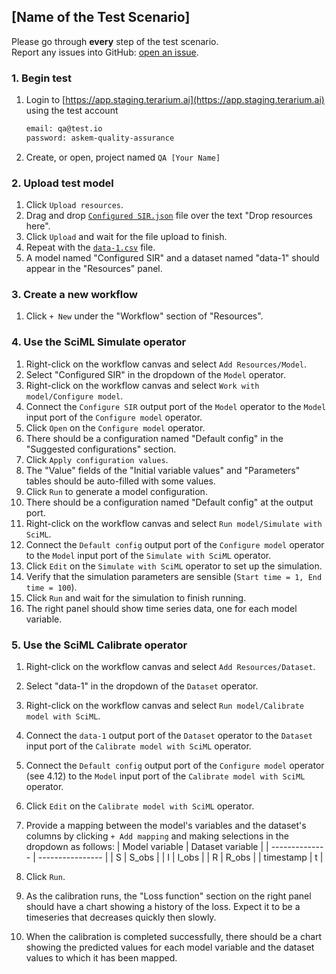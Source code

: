 ## [Name of the Test Scenario]
Please go through __every__ step of the test scenario.\
Report any issues into GitHub: [open an issue](https://github.com/DARPA-ASKEM/terarium/issues/new?assignees=&labels=bug%2C+Q%26A&template=qa-issue.md&title=%5BBUG%5D%3A+).

### 1. Begin test

1. Login to [https://app.staging.terarium.ai](https://app.staging.terarium.ai) using the test account

    ```bash
    email: qa@test.io
    password: askem-quality-assurance
    ```

2. Create, or open, project named `QA [Your Name]`

### 2. Upload test model

1. Click `Upload resources`.
2. Drag and drop [`Configured SIR.json`](https://drive.google.com/file/d/1a8y5IqGqZEZpQVivj6dlbNlRhkwesGvi/view?usp=drive_link) file over the text "Drop resources here".
3. Click `Upload` and wait for the file upload to finish.
4. Repeat with the [`data-1.csv`](https://drive.google.com/file/d/1o6pSraJdVK8XY13Mj3RvV9th-DbULsEX/view?usp=drive_link) file.
5. A model named "Configured SIR" and a dataset named "data-1" should appear in the "Resources" panel.

### 3. Create a new workflow

1. Click `+ New` under the "Workflow" section of "Resources".

### 4. Use the SciML Simulate operator

1. Right-click on the workflow canvas and select `Add Resources/Model`.
2. Select "Configured SIR" in the dropdown of the `Model` operator.
3. Right-click on the workflow canvas and select `Work with model/Configure model`.
4. Connect the `Configure SIR` output port of the `Model` operator to the `Model` input port of the `Configure model` operator.
5. Click `Open` on the `Configure model` operator.
6. There should be a configuration named "Default config" in the "Suggested configurations" section.
7. Click `Apply configuration values`.
8. The "Value" fields of the "Initial variable values" and "Parameters" tables should be auto-filled with some values.
9. Click `Run` to generate a model configuration.
10. There should be a configuration named "Default config" at the output port.
11. Right-click on the workflow canvas and select `Run model/Simulate with SciML`.
12. Connect the `Default config` output port of the `Configure model` operator to the `Model` input port of the `Simulate with SciML` operator.
13. Click `Edit` on the `Simulate with SciML` operator to set up the simulation.
14. Verify that the simulation parameters are sensible (`Start time = 1, End time = 100`).
15. Click `Run` and wait for the simulation to finish running.
16. The right panel should show time series data, one for each model variable.

### 5. Use the SciML Calibrate operator

1. Right-click on the workflow canvas and select `Add Resources/Dataset`.
2. Select "data-1" in the dropdown of the `Dataset` operator.
3. Right-click on the workflow canvas and select `Run model/Calibrate model with SciML`.
4. Connect the `data-1` output port of the `Dataset` operator to the `Dataset` input port of the `Calibrate model with SciML` operator.
5. Connect the `Default config` output port of the `Configure model` operator (see 4.12) to the `Model` input port of the `Calibrate model with SciML` operator.
6. Click `Edit` on the `Calibrate model with SciML` operator.
7. Provide a mapping between the model's variables and the dataset's columns by clicking `+ Add mapping` and making selections in the dropdown as follows:
| Model variable | Dataset variable |
| -------------- | ---------------- |
| S | S_obs |
| I | I_obs |
| R | R_obs |
| timestamp | t |

8. Click `Run`.
9. As the calibration runs, the "Loss function" section on the right panel should have a chart showing a history of the loss. Expect it to be a timeseries that decreases quickly then slowly.
10. When the calibration is completed successfully, there should be a chart showing the predicted values for each model variable and the dataset values to which it has been mapped.
